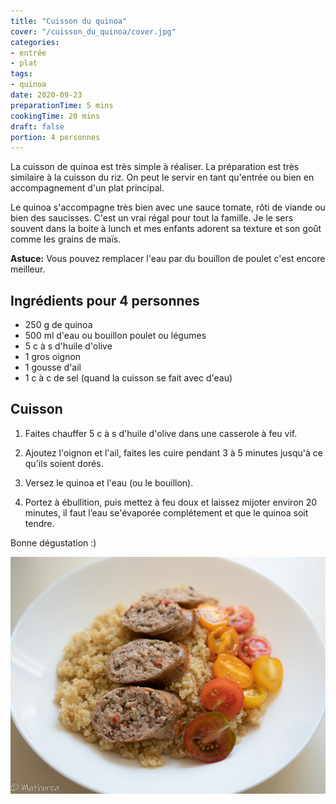 ```yaml
---
title: "Cuisson du quinoa"
cover: "/cuisson_du_quinoa/cover.jpg"
categories:
- entrée
- plat
tags:
- quinoa
date: 2020-09-23
preparationTime: 5 mins
cookingTime: 20 mins
draft: false
portion: 4 personnes
---
```

La cuisson de quinoa est très simple à réaliser. La préparation est très similaire à la cuisson du riz. On peut le servir en tant qu'entrée ou bien en accompagnement d'un plat principal.
<!--more--> 
Le quinoa s'accompagne très bien avec une sauce tomate, rôti de viande ou bien des saucisses. C'est un vrai régal pour tout la famille. Je le sers souvent dans la boite à lunch et mes enfants adorent sa texture et son goût comme les grains de maïs. 

**Astuce:** Vous pouvez remplacer l'eau par du bouillon de poulet c'est encore meilleur.

## Ingrédients pour 4 personnes

- 250 g de quinoa 
- 500 ml d'eau ou bouillon poulet ou légumes
- 5 c à s d'huile d'olive
- 1 gros oignon
- 1 gousse d'ail
- 1 c à c de sel (quand la cuisson se fait avec d'eau) 

 
## Cuisson ##

1. Faites chauffer 5 c à s d'huile d'olive dans une casserole à feu vif.

2. Ajoutez l'oignon et l'ail, faites les cuire pendant 3 à 5 minutes jusqu'à ce qu'ils soient dorés.

3. Versez le quinoa et l'eau (ou le bouillon).

4. Portez à ébullition, puis mettez à feu doux et laissez mijoter environ 20 minutes, il faut l’eau se'évaporée complétement et que le quinoa soit tendre.

Bonne dégustation :)

![resultat](cover.jpg)

